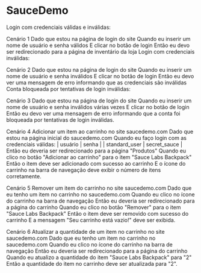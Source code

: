 # SauceDemo

Login com credenciais válidas e inválidas:

Cenário 1 
Dado que estou na página de login do site
Quando eu inserir um nome de usuário e senha válidos
E clicar no botão de login
Então eu devo ser redirecionado para a página de inventário da loja
Login com credenciais inválidas:

Cenário 2 
Dado que estou na página de login do site
Quando eu inserir um nome de usuário e senha inválidos
E clicar no botão de login
Então eu devo ver uma mensagem de erro informando que as credenciais são inválidas
Conta bloqueada por tentativas de login inválidas:

Cenário 3
Dado que estou na página de login do site
Quando eu inserir um nome de usuário e senha inválidos várias vezes
E clicar no botão de login
Então eu devo ver uma mensagem de erro informando que a conta foi bloqueada por tentativas de login inválidas.

Cenário 4
Adicionar um item ao carrinho no site saucedemo.com
Dado que estou na página inicial do saucedemo.com
Quando eu faço login com as credenciais válidas:
| usuário | senha |
| standard_user | secret_sauce |
Então eu deveria ser redirecionado para a página "Produtos"
Quando eu clico no botão "Adicionar ao carrinho" para o item "Sauce Labs Backpack"
Então o item deve ser adicionado com sucesso ao carrinho
E o ícone do carrinho na barra de navegação deve exibir o número de itens corretamente.

Cenário 5 
Remover um item do carrinho no site saucedemo.com
Dado que eu tenho um item no carrinho no saucedemo.com
Quando eu clico no ícone do carrinho na barra de navegação
Então eu deveria ser redirecionado para a página do carrinho
Quando eu clico no botão "Remover" para o item "Sauce Labs Backpack"
Então o item deve ser removido com sucesso do carrinho
E a mensagem "Seu carrinho está vazio!" deve ser exibida.

Cenário 6 
Atualizar a quantidade de um item no carrinho no site saucedemo.com
Dado que eu tenho um item no carrinho no saucedemo.com
Quando eu clico no ícone do carrinho na barra de navegação
Então eu deveria ser redirecionado para a página do carrinho
Quando eu atualizo a quantidade do item "Sauce Labs Backpack" para "2"
Então a quantidade do item no carrinho deve ser atualizada para "2".
